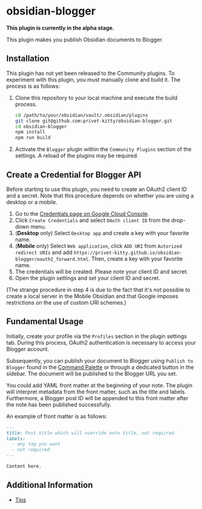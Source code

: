 # obsidian-blogger

**This plugin is currently in the alpha stage.**

This plugin makes you publish Obsidian documents to Blogger.

## Installation

This plugin has not yet been released to the Community plugins. To experiment with this plugin, you must manually clone and build it. The process is as follows:

1. Clone this repository to your local machine and execute the build process.
   ```bash
   cd /path/to/your/obsidian/vault/.obsidian/plugins
   git clone git@github.com:privet-kitty/obsidian-blogger.git
   cd obsidian-blogger
   npm install
   npm run build
   ```
2. Activate the `Blogger` plugin within the `Community Plugins` section of the settings. A reload of the plugins may be required.

## Create a Credential for Blogger API

Before starting to use this plugin, you need to create an OAuth2 client ID and a secret. Note that this procedure depends on whether you are using a desktop or a mobile.

1. Go to the [Credentials page on Google Cloud Console](https://console.cloud.google.com/apis/credentials).
2. Click `Create Credentials` and select `OAuth client ID` from the drop-down menu.
3. (**Desktop** only) Select `Desktop app` and create a key with your favorite name.
4. (**Mobile** only) Select `Web application`, click `ADD URI` from `Autorized redirect URIs` and add `https://privet-kitty.github.io/obsidian-blogger/oauth2_forward.html`. Then, create a key with your favorite name.
5. The credentials will be created. Please note your client ID and secret.
6. Open the plugin settings and set your client ID and secret.

(The strange procedure in step 4 is due to the fact that it's not possible to create a local server in the Mobile Obsidian and that Google imposes restrictions on the use of custom URI schemes.)

## Fundamental Usage

Initially, create your profile via the `Profiles` section in the plugin settings tab. During this process, OAuth2 authentication is necessary to access your Blogger account.

Subsequently, you can publish your document to Blogger using `Publish to Blogger` found in the [Command Palette](https://help.obsidian.md/Plugins/Command+palette) or through a dedicated button in the sidebar. The document will be published to the Blogger URL you set.

You could add YAML front matter at the beginning of your note. The plugin will interpret metadata from the front matter, such as the title and labels. Furthermore, a Blogger post ID will be appended to this front matter after the note has been published successfully.

An example of front matter is as follows:

```markdown
---
title: Post title which will override note title, not required
labels:
  - any tag you want
  - not required
---

Content here.
```

## Additional Information

- [Tips](https://github.com/privet-kitty/obsidian-blogger/blob/main/docs/tips.md)
